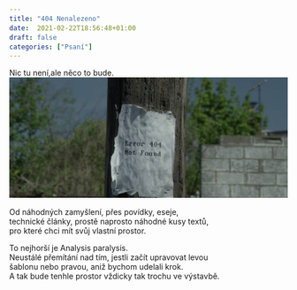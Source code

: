 ```yaml
---
title: "404 Nenalezeno"
date:  2021-02-22T18:56:48+01:00
draft: false
categories: ["Psaní"]
---
```


Nic tu není,ale něco to bude.
![mrRobot404NotFound](/img/mrRobot404NotFound.jpg)

Od náhodných zamyšlení, přes povídky, eseje,  
technické články, prostě naprosto náhodné kusy textů,  
pro které chci mít svůj vlastní prostor.  

To nejhorší je Analysis paralysis.  
Neustálé přemítání nad tím, jestli začít upravovat levou  
šablonu nebo pravou, aniž bychom udelali krok.  
A tak bude tenhle prostor vždicky tak trochu ve výstavbě.

<!-- Zakončil bych asi tou náhodnou směsicí textu, kterou jsem  
zkoušel popisek blogu.

> To refuse to form an opinion means to live in a reasonless void.

Tedy něco jako  

> Odmítmnout vytvářet názor, znamená žít v smuslu postrádajícím prázdnu.  -->
